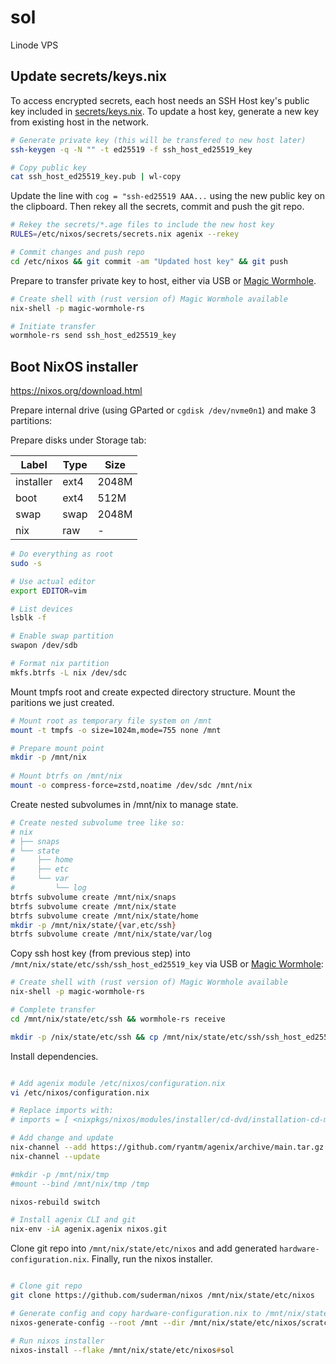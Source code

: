 # sol

Linode VPS

## Update secrets/keys.nix

To access encrypted secrets, each host needs an SSH Host key's public key
included in [secrets/keys.nix](https://github.com/suderman/nixos/blob/main/secrets/keys.nix). 
To update a host key, generate a new key from existing host in the network.

```zsh
# Generate private key (this will be transfered to new host later)
ssh-keygen -q -N "" -t ed25519 -f ssh_host_ed25519_key

# Copy public key
cat ssh_host_ed25519_key.pub | wl-copy 
```

Update the line with `cog = "ssh-ed25519 AAA...` using the new public key on the clipboard. 
Then rekey all the secrets, commit and push the git repo.

```zsh
# Rekey the secrets/*.age files to include the new host key
RULES=/etc/nixos/secrets/secrets.nix agenix --rekey

# Commit changes and push repo
cd /etc/nixos && git commit -am "Updated host key" && git push
```

Prepare to transfer private key to host, either via USB or [Magic Wormhole](https://search.nixos.org/packages?channel=22.11&show=magic-wormhole-rs&from=0&size=50&sort=relevance&type=packages&query=magic+wormhole).

```zsh
# Create shell with (rust version of) Magic Wormhole available
nix-shell -p magic-wormhole-rs

# Initiate transfer
wormhole-rs send ssh_host_ed25519_key
```

## Boot NixOS installer

<https://nixos.org/download.html>

Prepare internal drive (using GParted or `cgdisk /dev/nvme0n1`) and make 3 partitions:

Prepare disks under Storage tab:

| Label     | Type    | Size  |
| --------- | ------- | ----- |
| installer | ext4    | 2048M |
| boot      | ext4    | 512M  |
| swap      | swap    | 2048M |
| nix       | raw     | -     |

```zsh
# Do everything as root
sudo -s

# Use actual editor
export EDITOR=vim

# List devices
lsblk -f

# Enable swap partition
swapon /dev/sdb

# Format nix partition
mkfs.btrfs -L nix /dev/sdc
```

Mount tmpfs root and create expected directory structure. Mount the paritions we just created.

```zsh
# Mount root as temporary file system on /mnt
mount -t tmpfs -o size=1024m,mode=755 none /mnt

# Prepare mount point
mkdir -p /mnt/nix
 
# Mount btrfs on /mnt/nix
mount -o compress-force=zstd,noatime /dev/sdc /mnt/nix
```

Create nested subvolumes in /mnt/nix to manage state.

```zsh
# Create nested subvolume tree like so:
# nix
# ├── snaps
# └── state
#     ├── home
#     ├── etc
#     └── var
#         └── log
btrfs subvolume create /mnt/nix/snaps
btrfs subvolume create /mnt/nix/state
btrfs subvolume create /mnt/nix/state/home
mkdir -p /mnt/nix/state/{var,etc/ssh}
btrfs subvolume create /mnt/nix/state/var/log
```
Copy ssh host key (from previous step) into `/mnt/nix/state/etc/ssh/ssh_host_ed25519_key` via USB or [Magic Wormhole](https://search.nixos.org/packages?channel=22.11&show=magic-wormhole-rs&from=0&size=50&sort=relevance&type=packages&query=magic+wormhole):

```zsh
# Create shell with (rust version of) Magic Wormhole available
nix-shell -p magic-wormhole-rs

# Complete transfer
cd /mnt/nix/state/etc/ssh && wormhole-rs receive

mkdir -p /nix/state/etc/ssh && cp /mnt/nix/state/etc/ssh/ssh_host_ed25519_key /nix/state/etc/ssh
```

Install dependencies.

```zsh

# Add agenix module /etc/nixos/configuration.nix
vi /etc/nixos/configuration.nix

# Replace imports with:
# imports = [ <nixpkgs/nixos/modules/installer/cd-dvd/installation-cd-minimal.nix> <agenix/modules/age.nix> ];

# Add change and update
nix-channel --add https://github.com/ryantm/agenix/archive/main.tar.gz agenix
nix-channel --update

#mkdir -p /mnt/nix/tmp
#mount --bind /mnt/nix/tmp /tmp

nixos-rebuild switch

# Install agenix CLI and git
nix-env -iA agenix.agenix nixos.git
```

Clone git repo into `/mnt/nix/state/etc/nixos` and add generated `hardware-configuration.nix`. Finally, run the nixos installer.

```zsh

# Clone git repo
git clone https://github.com/suderman/nixos /mnt/nix/state/etc/nixos 

# Generate config and copy hardware-configuration.nix to /mnt/nix/state/etc/nixos/nixos/hosts/sol/hardware-configuration.nix
nixos-generate-config --root /mnt --dir /mnt/nix/state/etc/nixos/scratch

# Run nixos installer
nixos-install --flake /mnt/nix/state/etc/nixos#sol
```
